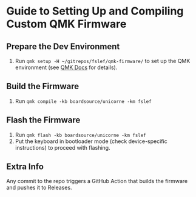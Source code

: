 # Guide to Setting Up and Compiling Custom QMK Firmware

## Prepare the Dev Environment
1. Run `qmk setup -H ~/gitrepos/fslef/qmk-firmware/` to set up the QMK environment (see [QMK Docs](https://docs.qmk.fm/#/newbs) for details).

## Build the Firmware
1. Run `qmk compile -kb boardsource/unicorne -km fslef`

## Flash the Firmware
1. Run `qmk flash -kb boardsource/unicorne -km fslef`
2. Put the keyboard in bootloader mode (check device-specific instructions) to proceed with flashing.

## Extra Info
Any commit to the repo triggers a GitHub Action that builds the firmware and pushes it to Releases.

